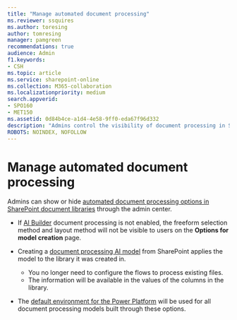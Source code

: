 ```yaml
---
title: "Manage automated document processing"
ms.reviewer: ssquires
ms.author: toresing
author: tomresing
manager: pamgreen
recommendations: true
audience: Admin
f1.keywords:
- CSH
ms.topic: article
ms.service: sharepoint-online
ms.collection: M365-collaboration
ms.localizationpriority: medium
search.appverid:
- SPO160
- MET150
ms.assetid: 0d84b4ce-a1d4-4e58-9ff0-eda67f96d332
description: "Admins control the visibility of document processing in SharePoint document libraries through the admin center."
ROBOTS: NOINDEX, NOFOLLOW
---
```


# Manage automated document processing

Admins can show or hide [automated document processing options in SharePoint document libraries](https://support.office.com/article/form-processing-in-sharepoint-cecf236f-224d-4630-9082-b5c79e0cd59a) through the admin center. 


* If [AI Builder](/ai-builder/overview) document processing is not enabled, the freeform selection method and layout method will not be visible to users on the **Options for model creation** page.
* Creating a [document processing AI model](/ai-builder/form-processing-model-overview) from SharePoint applies the model to the library it was created in. 
 
  * You no longer need to configure the flows to process existing files.
  * The information will be available in the values of the columns in the library. 
* The [default environment for the Power Platform](/power-platform/admin/environments-overview#the-default-environment) will be used for all document processing models built through these options.
